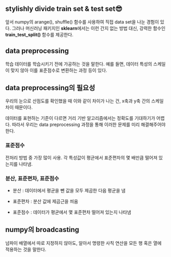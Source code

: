 ## stylishly divide train set & test set😎
앞서 numpy의 arange(), shuffle() 함수를 사용하여 직접 data set을 나눈 경험이 있다. 그러나 머신러닝 패키지인 **sklearn**에서는 이런 간지 없는 방법 대신, 강력한 함수인 **train_test_split()** 함수를 제공한다.

## data preprocessing
학습 데이터를 학습시키기 전에 가공하는 것을 말한다. 
예를 들면, 데이터 특성의 스케일이 맞지 않아 이를 표준점수로 변환하는 과정 등이 있다.


## data preprocessing의 필요성

우리의 눈으로 산점도를 확인했을 때 이와 같이 차이가 나는 건, x축과 y축 간의 스케일 차이 때문이다.

  

데이터를 표현하는 기준이 다르면 거리 기반 알고리즘에서는 정확도를 기대하기가 어렵다. 따라서 우리는 data preprocessing 과정을 통해 이러한 문제를 미리 해결해주어야 한다.

  

### 표준점수

전처리 방법 중 가장 많이 사용. 각 특성값이 평균에서 표준편차의 몇 배만큼 떨어져 있는지를 나타냄.

  

### 분산, 표준편차, 표준점수

* 분산 : 데이터에서 평균을 뺀 값을 모두 제곱한 다음 평균을 냄

* 표준편차 : 분산 값에 제곱근을 씌움

* 표준점수 : 데이터가 평균에서 몇 표준편차 떨어져 있는지 나타냄

## numpy의 broadcasting
넘파이 배열에서 따로 지정하지 않아도, 알아서 명령한 사칙 연산을 모든 행 혹은 열에 적용하는 것을 말한다.
